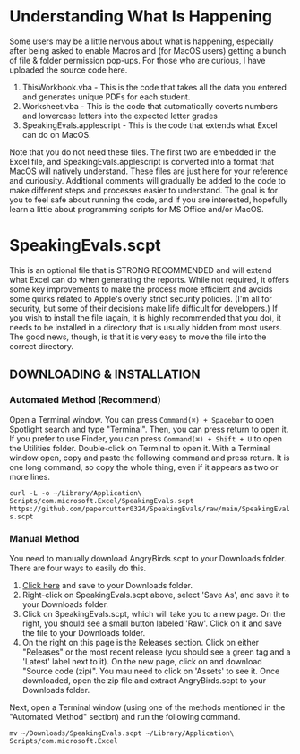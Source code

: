 # Understanding What Is Happening
Some users may be a little nervous about what is happening, especially after being asked to enable Macros and (for MacOS users) getting a bunch of file & folder permission pop-ups. For those who are curious, I have uploaded the source code here.

   1. ThisWorkbook.vba - This is the code that takes all the data you entered and generates unique PDFs for each student.
   2. Worksheet.vba - This is the code that automatically coverts numbers and lowercase letters into the expected letter grades
   3. SpeakingEvals.applescript - This is the code that extends what Excel can do on MacOS.

Note that you do not need these files. The first two are embedded in the Excel file, and SpeakingEvals.applescript is converted into a format that MacOS will natively understand. These files are just here for your reference and curiousity. Additional comments will gradually be added to the code to make different steps and processes easier to understand. The goal is for you to feel safe about running the code, and if you are interested, hopefully learn a little about programming scripts for MS Office and/or MacOS.

# SpeakingEvals.scpt
This is an optional file that is STRONG RECOMMENDED and will extend what Excel can do when generating the reports. While not required, it offers some key improvements to make the process more efficient and avoids some quirks related to Apple's overly strict security policies. (I'm all for security, but some of their decisions make life difficult for developers.) If you wish to install the file (again, it is highly recommended that you do), it needs to be installed in a directory that is usually hidden from most users. The good news, though, is that it is very easy to move the file into the correct directory.

## DOWNLOADING & INSTALLATION
### Automated Method (Recommend)
Open a Terminal window. You can press `Command(⌘) + Spacebar` to open Spotlight search and type "Terminal". Then, you can press return to open it. If you prefer to use Finder, you can press `Command(⌘) + Shift + U` to open the Utilities folder. Double-click on Terminal to open it. With a Terminal window open, copy and paste the following command and press return. It is one long command, so copy the whole thing, even if it appears as two or more lines.

`curl -L -o ~/Library/Application\ Scripts/com.microsoft.Excel/SpeakingEvals.scpt https://github.com/papercutter0324/SpeakingEvals/raw/main/SpeakingEvals.scpt`

### Manual Method
You need to manually download AngryBirds.scpt to your Downloads folder. There are four ways to easily do this.
   1. [Click here](https://github.com/papercutter0324/SpeakingEvals/raw/main/SpeakingEvals.scpt) and save to your Downloads folder.
   2. Right-click on SpeakingEvals.scpt above, select 'Save As', and save it to your Downloads folder.
   3. Click on SpeakingEvals.scpt, which will take you to a new page. On the right, you should see a small button labeled 'Raw'. Click on it and save the file to your Downloads folder.
   4. On the right on this page is the Releases section. Click on either "Releases" or the most recent release (you should see a green tag and a 'Latest' label next to it). On the new page, click on and download "Source code (zip)". You mau need to click on 'Assets' to see it. Once downloaded, open the zip file and extract AngryBirds.scpt to your Downloads folder.

Next, open a Terminal window (using one of the methods mentioned in the "Automated Method" section) and run the following command.

`mv ~/Downloads/SpeakingEvals.scpt ~/Library/Application\ Scripts/com.microsoft.Excel`
